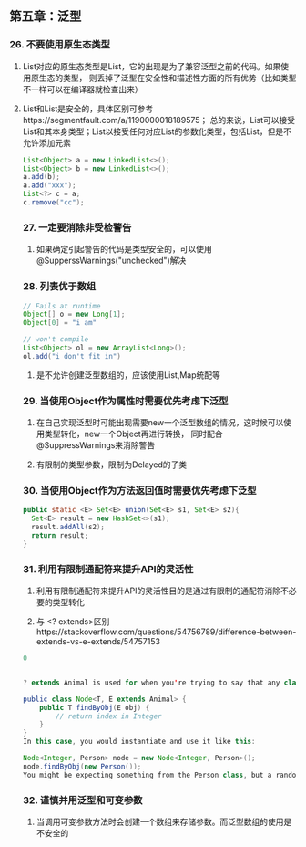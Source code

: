 ## 第五章：泛型

### 26. 不要使用原生态类型
1. List<E>对应的原生态类型是List，它的出现是为了兼容泛型之前的代码。如果使用原生态的类型，
则丢掉了泛型在安全性和描述性方面的所有优势（比如类型不一样可以在编译器就检查出来）

2. List<Object>和List<?>是安全的，具体区别可参考https://segmentfault.com/a/1190000018189575；
总的来说，List<Object>可以接受List和其本身类型；List<?>以接受任何对应List<E>的参数化类型，包括List，但是不允许添加元素
```java
List<Object> a = new LinkedList<>();
List<Object> b = new LinkedList<>();
a.add(b);
a.add("xxx");
List<?> c = a;
c.remove("cc");
```

### 27. 一定要消除非受检警告
1. 如果确定引起警告的代码是类型安全的，可以使用@SupperssWarnings("unchecked")解决

### 28. 列表优于数组
```java
// Fails at runtime
Object[] o = new Long[1];
Object[0] = "i am"

// won't compile
List<Object> ol = new ArrayList<Long>();
ol.add("i don't fit in")
```

1. 是不允许创建泛型数组的，应该使用List<?>,Map<?,?>统配等

### 29. 当使用Object作为属性时需要优先考虑下泛型
1. 在自己实现泛型时可能出现需要new一个泛型数组的情况，这时候可以使用类型转化，new一个Object再进行转换，
同时配合@SuppressWarnings来消除警告

2. <E extends Delayed>有限制的类型参数，限制为Delayed的子类

### 30. 当使用Object作为方法返回值时需要优先考虑下泛型
```java
public static <E> Set<E> union(Set<E> s1, Set<E> s2){
  Set<E> result = new HashSet<>(s1);
  result.addAll(s2);
  return result;
}
```

### 31. 利用有限制通配符来提升API的灵活性
1. 利用有限制通配符来提升API的灵活性目的是通过有限制的通配符消除不必要的类型转化

2. <E extends> 与 <? extends>区别https://stackoverflow.com/questions/54756789/difference-between-extends-vs-e-extends/54757153
```java
0


? extends Animal is used for when you're trying to say that any class that extends Animal is okay as input. For example, List<? extends Animal>. You would use E if you wanted to keep track of the object type in the class as you write the code. You might want just a single type through the object.

public class Node<T, E extends Animal> {
    public T findByObj(E obj) {
        // return index in Integer
    }
}
In this case, you would instantiate and use it like this:

Node<Integer, Person> node = new Node<Integer, Person>();
node.findByObj(new Person());
You might be expecting something from the Person class, but a random class could be used. It keeps the type safe and the behavior is predictable.
```

### 32. 谨慎并用泛型和可变参数

1. 当调用可变参数方法时会创建一个数组来存储参数。而泛型数组的使用是不安全的




